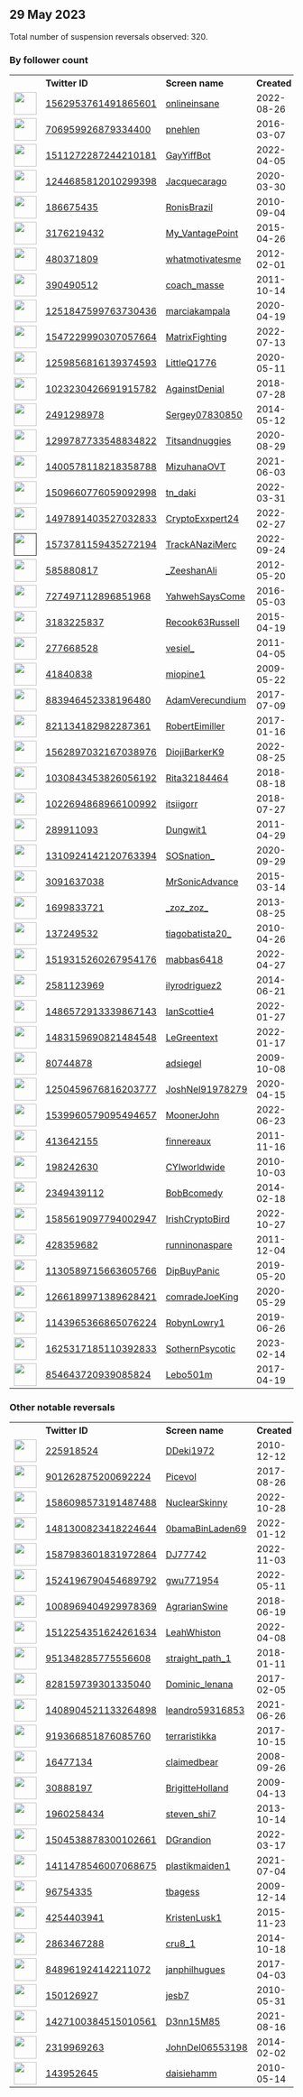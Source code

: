 
## 29 May 2023
Total number of suspension reversals observed: 320.

### By follower count
<table><tr><th></th><th align="left">Twitter ID</th><th align="left">Screen name</th>
<th align="left">Created</th><th align="left">Status</th><th align="left">Suspended</th><th align="left">Followers</th>
<tr><td><a href="https://pbs.twimg.com/profile_images/1566254807391899648/li8AG-mb_normal.jpg"><img src="https://pbs.twimg.com/profile_images/1566254807391899648/li8AG-mb_normal.jpg" width="40px" height="40px" align="center"/></a></td><td><a href="https://twitter.com/intent/user?user_id=1562953761491865601">1562953761491865601</a></td><td><a href="https://twitter.com/onlineinsane">onlineinsane</a></td><td>2022-08-26</td><td align="center"></td><td>2023-03-29</td><td>80498</td></tr>
<tr><td><a href="https://pbs.twimg.com/profile_images/738763172119646208/8dMk8M4N_normal.jpg"><img src="https://pbs.twimg.com/profile_images/738763172119646208/8dMk8M4N_normal.jpg" width="40px" height="40px" align="center"/></a></td><td><a href="https://twitter.com/intent/user?user_id=706959926879334400">706959926879334400</a></td><td><a href="https://twitter.com/pnehlen">pnehlen</a></td><td>2016-03-07</td><td align="center"></td><td></td><td>51379</td></tr>
<tr><td><a href="https://pbs.twimg.com/profile_images/1512173238536732678/B6b8BQ_b_normal.jpg"><img src="https://pbs.twimg.com/profile_images/1512173238536732678/B6b8BQ_b_normal.jpg" width="40px" height="40px" align="center"/></a></td><td><a href="https://twitter.com/intent/user?user_id=1511272287244210181">1511272287244210181</a></td><td><a href="https://twitter.com/GayYiffBot">GayYiffBot</a></td><td>2022-04-05</td><td align="center"></td><td>2023-05-22</td><td>15877</td></tr>
<tr><td><a href="https://pbs.twimg.com/profile_images/1429988240673624064/mev0-yAr_normal.jpg"><img src="https://pbs.twimg.com/profile_images/1429988240673624064/mev0-yAr_normal.jpg" width="40px" height="40px" align="center"/></a></td><td><a href="https://twitter.com/intent/user?user_id=1244685812010299398">1244685812010299398</a></td><td><a href="https://twitter.com/Jacquecarago">Jacquecarago</a></td><td>2020-03-30</td><td align="center"></td><td>2022-06-17</td><td>13376</td></tr>
<tr><td><a href="https://pbs.twimg.com/profile_images/1467972106717736971/_y63R2mN_normal.jpg"><img src="https://pbs.twimg.com/profile_images/1467972106717736971/_y63R2mN_normal.jpg" width="40px" height="40px" align="center"/></a></td><td><a href="https://twitter.com/intent/user?user_id=186675435">186675435</a></td><td><a href="https://twitter.com/RonisBrazil">RonisBrazil</a></td><td>2010-09-04</td><td align="center"></td><td>2022-12-02</td><td>13279</td></tr>
<tr><td><a href="https://pbs.twimg.com/profile_images/1621056249902305281/goHtSGzv_normal.jpg"><img src="https://pbs.twimg.com/profile_images/1621056249902305281/goHtSGzv_normal.jpg" width="40px" height="40px" align="center"/></a></td><td><a href="https://twitter.com/intent/user?user_id=3176219432">3176219432</a></td><td><a href="https://twitter.com/My_VantagePoint">My_VantagePoint</a></td><td>2015-04-26</td><td align="center"></td><td>2023-03-10</td><td>12996</td></tr>
<tr><td><a href="https://pbs.twimg.com/profile_images/826616765547425792/BWm61MBV_normal.jpg"><img src="https://pbs.twimg.com/profile_images/826616765547425792/BWm61MBV_normal.jpg" width="40px" height="40px" align="center"/></a></td><td><a href="https://twitter.com/intent/user?user_id=480371809">480371809</a></td><td><a href="https://twitter.com/whatmotivatesme">whatmotivatesme</a></td><td>2012-02-01</td><td align="center"></td><td>2023-03-27</td><td>12968</td></tr>
<tr><td><a href="https://pbs.twimg.com/profile_images/1587322006/Coach_normal.jpg"><img src="https://pbs.twimg.com/profile_images/1587322006/Coach_normal.jpg" width="40px" height="40px" align="center"/></a></td><td><a href="https://twitter.com/intent/user?user_id=390490512">390490512</a></td><td><a href="https://twitter.com/coach_masse">coach_masse</a></td><td>2011-10-14</td><td align="center"></td><td></td><td>11358</td></tr>
<tr><td><a href="https://pbs.twimg.com/profile_images/1288552079351599104/aR55rsma_normal.jpg"><img src="https://pbs.twimg.com/profile_images/1288552079351599104/aR55rsma_normal.jpg" width="40px" height="40px" align="center"/></a></td><td><a href="https://twitter.com/intent/user?user_id=1251847599763730436">1251847599763730436</a></td><td><a href="https://twitter.com/marciakampala">marciakampala</a></td><td>2020-04-19</td><td align="center"></td><td>2022-07-13</td><td>10384</td></tr>
<tr><td><a href="https://pbs.twimg.com/profile_images/1607864015547408386/jQ6GqiPr_normal.jpg"><img src="https://pbs.twimg.com/profile_images/1607864015547408386/jQ6GqiPr_normal.jpg" width="40px" height="40px" align="center"/></a></td><td><a href="https://twitter.com/intent/user?user_id=1547229990307057664">1547229990307057664</a></td><td><a href="https://twitter.com/MatrixFighting">MatrixFighting</a></td><td>2022-07-13</td><td align="center"></td><td>2023-03-26</td><td>9771</td></tr>
<tr><td><a href="https://pbs.twimg.com/profile_images/1663143478539190273/cyI_2vMW_normal.jpg"><img src="https://pbs.twimg.com/profile_images/1663143478539190273/cyI_2vMW_normal.jpg" width="40px" height="40px" align="center"/></a></td><td><a href="https://twitter.com/intent/user?user_id=1259856816139374593">1259856816139374593</a></td><td><a href="https://twitter.com/LittleQ1776">LittleQ1776</a></td><td>2020-05-11</td><td align="center"></td><td></td><td>9543</td></tr>
<tr><td><a href="https://pbs.twimg.com/profile_images/1041373962083749889/z4ZinKCs_normal.jpg"><img src="https://pbs.twimg.com/profile_images/1041373962083749889/z4ZinKCs_normal.jpg" width="40px" height="40px" align="center"/></a></td><td><a href="https://twitter.com/intent/user?user_id=1023230426691915782">1023230426691915782</a></td><td><a href="https://twitter.com/AgainstDenial">AgainstDenial</a></td><td>2018-07-28</td><td align="center"></td><td></td><td>8978</td></tr>
<tr><td><a href="https://pbs.twimg.com/profile_images/1620102605648105479/hvtT8xgi_normal.jpg"><img src="https://pbs.twimg.com/profile_images/1620102605648105479/hvtT8xgi_normal.jpg" width="40px" height="40px" align="center"/></a></td><td><a href="https://twitter.com/intent/user?user_id=2491298978">2491298978</a></td><td><a href="https://twitter.com/Sergey07830850">Sergey07830850</a></td><td>2014-05-12</td><td align="center"></td><td>2023-02-28</td><td>8811</td></tr>
<tr><td><a href="https://pbs.twimg.com/profile_images/1358108063081848832/w1IhbFG1_normal.jpg"><img src="https://pbs.twimg.com/profile_images/1358108063081848832/w1IhbFG1_normal.jpg" width="40px" height="40px" align="center"/></a></td><td><a href="https://twitter.com/intent/user?user_id=1299787733548834822">1299787733548834822</a></td><td><a href="https://twitter.com/Titsandnuggies">Titsandnuggies</a></td><td>2020-08-29</td><td align="center"></td><td></td><td>6867</td></tr>
<tr><td><a href="https://pbs.twimg.com/profile_images/1643349576256978946/mu1dTFcS_normal.jpg"><img src="https://pbs.twimg.com/profile_images/1643349576256978946/mu1dTFcS_normal.jpg" width="40px" height="40px" align="center"/></a></td><td><a href="https://twitter.com/intent/user?user_id=1400578118218358788">1400578118218358788</a></td><td><a href="https://twitter.com/MizuhanaOVT">MizuhanaOVT</a></td><td>2021-06-03</td><td align="center"></td><td>2023-04-20</td><td>6782</td></tr>
<tr><td><a href="https://pbs.twimg.com/profile_images/1646855618337165312/4N1ZNlSg_normal.jpg"><img src="https://pbs.twimg.com/profile_images/1646855618337165312/4N1ZNlSg_normal.jpg" width="40px" height="40px" align="center"/></a></td><td><a href="https://twitter.com/intent/user?user_id=1509660776059092998">1509660776059092998</a></td><td><a href="https://twitter.com/tn_daki">tn_daki</a></td><td>2022-03-31</td><td align="center"></td><td>2023-04-26</td><td>6149</td></tr>
<tr><td><a href="https://pbs.twimg.com/profile_images/1640661771328299013/geZB6VxJ_normal.jpg"><img src="https://pbs.twimg.com/profile_images/1640661771328299013/geZB6VxJ_normal.jpg" width="40px" height="40px" align="center"/></a></td><td><a href="https://twitter.com/intent/user?user_id=1497891403527032833">1497891403527032833</a></td><td><a href="https://twitter.com/CryptoExxpert24">CryptoExxpert24</a></td><td>2022-02-27</td><td align="center"></td><td>2023-05-27</td><td>5217</td></tr>
<tr><td><a href=""><img src="" width="40px" height="40px" align="center"/></a></td><td><a href="https://twitter.com/intent/user?user_id=1573781159435272194">1573781159435272194</a></td><td><a href="https://twitter.com/TrackANaziMerc">TrackANaziMerc</a></td><td>2022-09-24</td><td align="center"></td><td>2023-01-24</td><td>5102</td></tr>
<tr><td><a href="https://pbs.twimg.com/profile_images/1104262239282974720/k4xBZNJo_normal.jpg"><img src="https://pbs.twimg.com/profile_images/1104262239282974720/k4xBZNJo_normal.jpg" width="40px" height="40px" align="center"/></a></td><td><a href="https://twitter.com/intent/user?user_id=585880817">585880817</a></td><td><a href="https://twitter.com/_ZeeshanAli">_ZeeshanAli</a></td><td>2012-05-20</td><td align="center"></td><td>2022-12-10</td><td>4896</td></tr>
<tr><td><a href="https://pbs.twimg.com/profile_images/1037710481262358528/abdhmDid_normal.jpg"><img src="https://pbs.twimg.com/profile_images/1037710481262358528/abdhmDid_normal.jpg" width="40px" height="40px" align="center"/></a></td><td><a href="https://twitter.com/intent/user?user_id=727497112896851968">727497112896851968</a></td><td><a href="https://twitter.com/YahwehSaysCome">YahwehSaysCome</a></td><td>2016-05-03</td><td align="center"></td><td></td><td>4824</td></tr>
<tr><td><a href="https://pbs.twimg.com/profile_images/883738450968682498/qlXI9vZS_normal.jpg"><img src="https://pbs.twimg.com/profile_images/883738450968682498/qlXI9vZS_normal.jpg" width="40px" height="40px" align="center"/></a></td><td><a href="https://twitter.com/intent/user?user_id=3183225837">3183225837</a></td><td><a href="https://twitter.com/Recook63Russell">Recook63Russell</a></td><td>2015-04-19</td><td align="center"></td><td>2022-11-30</td><td>4495</td></tr>
<tr><td><a href="https://pbs.twimg.com/profile_images/1645086073641480192/qvsFMlZw_normal.jpg"><img src="https://pbs.twimg.com/profile_images/1645086073641480192/qvsFMlZw_normal.jpg" width="40px" height="40px" align="center"/></a></td><td><a href="https://twitter.com/intent/user?user_id=277668528">277668528</a></td><td><a href="https://twitter.com/vesiel_">vesiel_</a></td><td>2011-04-05</td><td align="center"></td><td>2023-05-28</td><td>4204</td></tr>
<tr><td><a href="https://pbs.twimg.com/profile_images/1408514389892861952/i_Of-XZ6_normal.jpg"><img src="https://pbs.twimg.com/profile_images/1408514389892861952/i_Of-XZ6_normal.jpg" width="40px" height="40px" align="center"/></a></td><td><a href="https://twitter.com/intent/user?user_id=41840838">41840838</a></td><td><a href="https://twitter.com/miopine1">miopine1</a></td><td>2009-05-22</td><td align="center">🔒</td><td>2022-10-29</td><td>3954</td></tr>
<tr><td><a href="https://pbs.twimg.com/profile_images/1324418845335977984/ziOKv7W6_normal.jpg"><img src="https://pbs.twimg.com/profile_images/1324418845335977984/ziOKv7W6_normal.jpg" width="40px" height="40px" align="center"/></a></td><td><a href="https://twitter.com/intent/user?user_id=883946452338196480">883946452338196480</a></td><td><a href="https://twitter.com/AdamVerecundium">AdamVerecundium</a></td><td>2017-07-09</td><td align="center"></td><td></td><td>3731</td></tr>
<tr><td><a href="https://pbs.twimg.com/profile_images/1206955578062495745/fZhpm9aw_normal.jpg"><img src="https://pbs.twimg.com/profile_images/1206955578062495745/fZhpm9aw_normal.jpg" width="40px" height="40px" align="center"/></a></td><td><a href="https://twitter.com/intent/user?user_id=821134182982287361">821134182982287361</a></td><td><a href="https://twitter.com/RobertEimiller">RobertEimiller</a></td><td>2017-01-16</td><td align="center"></td><td>2022-07-31</td><td>3257</td></tr>
<tr><td><a href="https://pbs.twimg.com/profile_images/1639861317011136512/p8l-kYL8_normal.jpg"><img src="https://pbs.twimg.com/profile_images/1639861317011136512/p8l-kYL8_normal.jpg" width="40px" height="40px" align="center"/></a></td><td><a href="https://twitter.com/intent/user?user_id=1562897032167038976">1562897032167038976</a></td><td><a href="https://twitter.com/DiojiBarkerK9">DiojiBarkerK9</a></td><td>2022-08-25</td><td align="center"></td><td>2023-05-19</td><td>3104</td></tr>
<tr><td><a href="https://pbs.twimg.com/profile_images/1220057909373087744/7X4XU_NL_normal.jpg"><img src="https://pbs.twimg.com/profile_images/1220057909373087744/7X4XU_NL_normal.jpg" width="40px" height="40px" align="center"/></a></td><td><a href="https://twitter.com/intent/user?user_id=1030843453826056192">1030843453826056192</a></td><td><a href="https://twitter.com/Rita32184464">Rita32184464</a></td><td>2018-08-18</td><td align="center"></td><td>2023-03-14</td><td>2867</td></tr>
<tr><td><a href="https://pbs.twimg.com/profile_images/1657694395225763841/3NEBmf6f_normal.jpg"><img src="https://pbs.twimg.com/profile_images/1657694395225763841/3NEBmf6f_normal.jpg" width="40px" height="40px" align="center"/></a></td><td><a href="https://twitter.com/intent/user?user_id=1022694868966100992">1022694868966100992</a></td><td><a href="https://twitter.com/itsiigorr">itsiigorr</a></td><td>2018-07-27</td><td align="center"></td><td>2023-04-03</td><td>2626</td></tr>
<tr><td><a href="https://pbs.twimg.com/profile_images/1239298284310671371/N2AlI7u0_normal.jpg"><img src="https://pbs.twimg.com/profile_images/1239298284310671371/N2AlI7u0_normal.jpg" width="40px" height="40px" align="center"/></a></td><td><a href="https://twitter.com/intent/user?user_id=289911093">289911093</a></td><td><a href="https://twitter.com/Dungwit1">Dungwit1</a></td><td>2011-04-29</td><td align="center"></td><td>2022-07-12</td><td>2329</td></tr>
<tr><td><a href="https://pbs.twimg.com/profile_images/1465922291406147585/9FZ6-yan_normal.jpg"><img src="https://pbs.twimg.com/profile_images/1465922291406147585/9FZ6-yan_normal.jpg" width="40px" height="40px" align="center"/></a></td><td><a href="https://twitter.com/intent/user?user_id=1310924142120763394">1310924142120763394</a></td><td><a href="https://twitter.com/SOSnation_">SOSnation_</a></td><td>2020-09-29</td><td align="center"></td><td>2023-04-13</td><td>2178</td></tr>
<tr><td><a href="https://pbs.twimg.com/profile_images/1329795411507367942/PyN4zsoq_normal.jpg"><img src="https://pbs.twimg.com/profile_images/1329795411507367942/PyN4zsoq_normal.jpg" width="40px" height="40px" align="center"/></a></td><td><a href="https://twitter.com/intent/user?user_id=3091637038">3091637038</a></td><td><a href="https://twitter.com/MrSonicAdvance">MrSonicAdvance</a></td><td>2015-03-14</td><td align="center"></td><td>2023-05-28</td><td>2078</td></tr>
<tr><td><a href="https://pbs.twimg.com/profile_images/1662921049019764737/xC5Bp2HI_normal.jpg"><img src="https://pbs.twimg.com/profile_images/1662921049019764737/xC5Bp2HI_normal.jpg" width="40px" height="40px" align="center"/></a></td><td><a href="https://twitter.com/intent/user?user_id=1699833721">1699833721</a></td><td><a href="https://twitter.com/_zoz_zoz_">_zoz_zoz_</a></td><td>2013-08-25</td><td align="center"></td><td>2022-03-09</td><td>2038</td></tr>
<tr><td><a href="https://pbs.twimg.com/profile_images/1508077808526020611/-n78haR1_normal.jpg"><img src="https://pbs.twimg.com/profile_images/1508077808526020611/-n78haR1_normal.jpg" width="40px" height="40px" align="center"/></a></td><td><a href="https://twitter.com/intent/user?user_id=137249532">137249532</a></td><td><a href="https://twitter.com/tiagobatista20_">tiagobatista20_</a></td><td>2010-04-26</td><td align="center"></td><td>2022-03-31</td><td>1882</td></tr>
<tr><td><a href="https://pbs.twimg.com/profile_images/1641884892416954370/OpW3_IRq_normal.jpg"><img src="https://pbs.twimg.com/profile_images/1641884892416954370/OpW3_IRq_normal.jpg" width="40px" height="40px" align="center"/></a></td><td><a href="https://twitter.com/intent/user?user_id=1519315260267954176">1519315260267954176</a></td><td><a href="https://twitter.com/mabbas6418">mabbas6418</a></td><td>2022-04-27</td><td align="center"></td><td>2023-05-16</td><td>1880</td></tr>
<tr><td><a href="https://pbs.twimg.com/profile_images/1542319049408913409/qA2PVNYy_normal.jpg"><img src="https://pbs.twimg.com/profile_images/1542319049408913409/qA2PVNYy_normal.jpg" width="40px" height="40px" align="center"/></a></td><td><a href="https://twitter.com/intent/user?user_id=2581123969">2581123969</a></td><td><a href="https://twitter.com/ilyrodriguez2">ilyrodriguez2</a></td><td>2014-06-21</td><td align="center"></td><td>2022-07-09</td><td>1827</td></tr>
<tr><td><a href="https://pbs.twimg.com/profile_images/1662355291332317186/xDFccEK-_normal.jpg"><img src="https://pbs.twimg.com/profile_images/1662355291332317186/xDFccEK-_normal.jpg" width="40px" height="40px" align="center"/></a></td><td><a href="https://twitter.com/intent/user?user_id=1486572913339867143">1486572913339867143</a></td><td><a href="https://twitter.com/IanScottie4">IanScottie4</a></td><td>2022-01-27</td><td align="center"></td><td>2023-05-18</td><td>1774</td></tr>
<tr><td><a href="https://pbs.twimg.com/profile_images/1520019779955920897/JkGf96GL_normal.jpg"><img src="https://pbs.twimg.com/profile_images/1520019779955920897/JkGf96GL_normal.jpg" width="40px" height="40px" align="center"/></a></td><td><a href="https://twitter.com/intent/user?user_id=1483159690821484548">1483159690821484548</a></td><td><a href="https://twitter.com/LeGreentext">LeGreentext</a></td><td>2022-01-17</td><td align="center">👋</td><td>2022-10-19</td><td>1713</td></tr>
<tr><td><a href="https://pbs.twimg.com/profile_images/614609961587376128/oHFYkJTe_normal.jpg"><img src="https://pbs.twimg.com/profile_images/614609961587376128/oHFYkJTe_normal.jpg" width="40px" height="40px" align="center"/></a></td><td><a href="https://twitter.com/intent/user?user_id=80744878">80744878</a></td><td><a href="https://twitter.com/adsiegel">adsiegel</a></td><td>2009-10-08</td><td align="center"></td><td>2023-01-30</td><td>1611</td></tr>
<tr><td><a href="https://pbs.twimg.com/profile_images/1291202277005357057/dxIqY1Qi_normal.jpg"><img src="https://pbs.twimg.com/profile_images/1291202277005357057/dxIqY1Qi_normal.jpg" width="40px" height="40px" align="center"/></a></td><td><a href="https://twitter.com/intent/user?user_id=1250459676816203777">1250459676816203777</a></td><td><a href="https://twitter.com/JoshNel91978279">JoshNel91978279</a></td><td>2020-04-15</td><td align="center"></td><td></td><td>1583</td></tr>
<tr><td><a href="https://pbs.twimg.com/profile_images/1539962871114739715/j1lGVcxr_normal.png"><img src="https://pbs.twimg.com/profile_images/1539962871114739715/j1lGVcxr_normal.png" width="40px" height="40px" align="center"/></a></td><td><a href="https://twitter.com/intent/user?user_id=1539960579095494657">1539960579095494657</a></td><td><a href="https://twitter.com/MoonerJohn">MoonerJohn</a></td><td>2022-06-23</td><td align="center"></td><td>2022-10-25</td><td>1459</td></tr>
<tr><td><a href="https://pbs.twimg.com/profile_images/1524785517178462210/uqkrAZs6_normal.jpg"><img src="https://pbs.twimg.com/profile_images/1524785517178462210/uqkrAZs6_normal.jpg" width="40px" height="40px" align="center"/></a></td><td><a href="https://twitter.com/intent/user?user_id=413642155">413642155</a></td><td><a href="https://twitter.com/finnereaux">finnereaux</a></td><td>2011-11-16</td><td align="center"></td><td>2023-02-06</td><td>1450</td></tr>
<tr><td><a href="https://pbs.twimg.com/profile_images/1267567501396844544/yjcw1UVa_normal.jpg"><img src="https://pbs.twimg.com/profile_images/1267567501396844544/yjcw1UVa_normal.jpg" width="40px" height="40px" align="center"/></a></td><td><a href="https://twitter.com/intent/user?user_id=198242630">198242630</a></td><td><a href="https://twitter.com/CYIworldwide">CYIworldwide</a></td><td>2010-10-03</td><td align="center"></td><td>2022-05-27</td><td>1447</td></tr>
<tr><td><a href="https://pbs.twimg.com/profile_images/1200191126184972290/hU2-rtu5_normal.jpg"><img src="https://pbs.twimg.com/profile_images/1200191126184972290/hU2-rtu5_normal.jpg" width="40px" height="40px" align="center"/></a></td><td><a href="https://twitter.com/intent/user?user_id=2349439112">2349439112</a></td><td><a href="https://twitter.com/BobBcomedy">BobBcomedy</a></td><td>2014-02-18</td><td align="center"></td><td></td><td>1398</td></tr>
<tr><td><a href="https://pbs.twimg.com/profile_images/1614431661906599936/tjEtaFK-_normal.jpg"><img src="https://pbs.twimg.com/profile_images/1614431661906599936/tjEtaFK-_normal.jpg" width="40px" height="40px" align="center"/></a></td><td><a href="https://twitter.com/intent/user?user_id=1585619097794002947">1585619097794002947</a></td><td><a href="https://twitter.com/IrishCryptoBird">IrishCryptoBird</a></td><td>2022-10-27</td><td align="center"></td><td>2023-01-15</td><td>1358</td></tr>
<tr><td><a href="https://pbs.twimg.com/profile_images/1662802099904692227/9iumIluk_normal.jpg"><img src="https://pbs.twimg.com/profile_images/1662802099904692227/9iumIluk_normal.jpg" width="40px" height="40px" align="center"/></a></td><td><a href="https://twitter.com/intent/user?user_id=428359682">428359682</a></td><td><a href="https://twitter.com/runninonaspare">runninonaspare</a></td><td>2011-12-04</td><td align="center"></td><td>2023-05-25</td><td>1327</td></tr>
<tr><td><a href="https://pbs.twimg.com/profile_images/1506328864762511361/SPFb1upy_normal.jpg"><img src="https://pbs.twimg.com/profile_images/1506328864762511361/SPFb1upy_normal.jpg" width="40px" height="40px" align="center"/></a></td><td><a href="https://twitter.com/intent/user?user_id=1130589715663605766">1130589715663605766</a></td><td><a href="https://twitter.com/DipBuyPanic">DipBuyPanic</a></td><td>2019-05-20</td><td align="center"></td><td>2022-05-09</td><td>1288</td></tr>
<tr><td><a href="https://pbs.twimg.com/profile_images/1316899304980840448/Q6trFaQK_normal.jpg"><img src="https://pbs.twimg.com/profile_images/1316899304980840448/Q6trFaQK_normal.jpg" width="40px" height="40px" align="center"/></a></td><td><a href="https://twitter.com/intent/user?user_id=1266189971389628421">1266189971389628421</a></td><td><a href="https://twitter.com/comradeJoeKing">comradeJoeKing</a></td><td>2020-05-29</td><td align="center"></td><td></td><td>1280</td></tr>
<tr><td><a href="https://pbs.twimg.com/profile_images/1242352655323848706/Yt28yn3X_normal.jpg"><img src="https://pbs.twimg.com/profile_images/1242352655323848706/Yt28yn3X_normal.jpg" width="40px" height="40px" align="center"/></a></td><td><a href="https://twitter.com/intent/user?user_id=1143965366865076224">1143965366865076224</a></td><td><a href="https://twitter.com/RobynLowry1">RobynLowry1</a></td><td>2019-06-26</td><td align="center"></td><td></td><td>1278</td></tr>
<tr><td><a href="https://pbs.twimg.com/profile_images/1639669652992262149/cv89wsIH_normal.jpg"><img src="https://pbs.twimg.com/profile_images/1639669652992262149/cv89wsIH_normal.jpg" width="40px" height="40px" align="center"/></a></td><td><a href="https://twitter.com/intent/user?user_id=1625317185110392833">1625317185110392833</a></td><td><a href="https://twitter.com/SothernPsycotic">SothernPsycotic</a></td><td>2023-02-14</td><td align="center"></td><td>2023-04-17</td><td>1253</td></tr>
<tr><td><a href="https://pbs.twimg.com/profile_images/1662066348103716865/HXYAKLlG_normal.jpg"><img src="https://pbs.twimg.com/profile_images/1662066348103716865/HXYAKLlG_normal.jpg" width="40px" height="40px" align="center"/></a></td><td><a href="https://twitter.com/intent/user?user_id=854643720939085824">854643720939085824</a></td><td><a href="https://twitter.com/Lebo501m">Lebo501m</a></td><td>2017-04-19</td><td align="center"></td><td>2023-02-23</td><td>1229</td></tr>
</table>

### Other notable reversals
<table><tr><th></th><th align="left">Twitter ID</th><th align="left">Screen name</th>
<th align="left">Created</th><th align="left">Status</th><th align="left">Suspended</th><th align="left">Followers</th>
<tr><td><a href="https://pbs.twimg.com/profile_images/1523317594866003969/tg0HwZyz_normal.jpg"><img src="https://pbs.twimg.com/profile_images/1523317594866003969/tg0HwZyz_normal.jpg" width="40px" height="40px" align="center"/></a></td><td><a href="https://twitter.com/intent/user?user_id=225918524">225918524</a></td><td><a href="https://twitter.com/DDeki1972">DDeki1972</a></td><td>2010-12-12</td><td align="center"></td><td>2023-05-25</td><td>461</td></tr>
<tr><td><a href="https://pbs.twimg.com/profile_images/901523159441997824/cGlgC9sv_normal.jpg"><img src="https://pbs.twimg.com/profile_images/901523159441997824/cGlgC9sv_normal.jpg" width="40px" height="40px" align="center"/></a></td><td><a href="https://twitter.com/intent/user?user_id=901262875200692224">901262875200692224</a></td><td><a href="https://twitter.com/Picevol">Picevol</a></td><td>2017-08-26</td><td align="center"></td><td>2023-05-27</td><td>817</td></tr>
<tr><td><a href="https://pbs.twimg.com/profile_images/1610664610239221765/OjgPNNw0_normal.jpg"><img src="https://pbs.twimg.com/profile_images/1610664610239221765/OjgPNNw0_normal.jpg" width="40px" height="40px" align="center"/></a></td><td><a href="https://twitter.com/intent/user?user_id=1586098573191487488">1586098573191487488</a></td><td><a href="https://twitter.com/NuclearSkinny">NuclearSkinny</a></td><td>2022-10-28</td><td align="center"></td><td>2023-05-27</td><td>867</td></tr>
<tr><td><a href="https://pbs.twimg.com/profile_images/1500600388659126278/IfGBWqVi_normal.jpg"><img src="https://pbs.twimg.com/profile_images/1500600388659126278/IfGBWqVi_normal.jpg" width="40px" height="40px" align="center"/></a></td><td><a href="https://twitter.com/intent/user?user_id=1481300823418224644">1481300823418224644</a></td><td><a href="https://twitter.com/0bamaBinLaden69">0bamaBinLaden69</a></td><td>2022-01-12</td><td align="center"></td><td>2022-07-27</td><td>14</td></tr>
<tr><td><a href="https://pbs.twimg.com/profile_images/1593589684088758272/fIFcC1GS_normal.jpg"><img src="https://pbs.twimg.com/profile_images/1593589684088758272/fIFcC1GS_normal.jpg" width="40px" height="40px" align="center"/></a></td><td><a href="https://twitter.com/intent/user?user_id=1587983601831972864">1587983601831972864</a></td><td><a href="https://twitter.com/DJ77742">DJ77742</a></td><td>2022-11-03</td><td align="center">🔒</td><td>2022-12-16</td><td>8</td></tr>
<tr><td><a href="https://pbs.twimg.com/profile_images/1539276106737541122/ZVFGQQJO_normal.jpg"><img src="https://pbs.twimg.com/profile_images/1539276106737541122/ZVFGQQJO_normal.jpg" width="40px" height="40px" align="center"/></a></td><td><a href="https://twitter.com/intent/user?user_id=1524196790454689792">1524196790454689792</a></td><td><a href="https://twitter.com/gwu771954">gwu771954</a></td><td>2022-05-11</td><td align="center"></td><td>2023-05-28</td><td>292</td></tr>
<tr><td><a href="https://pbs.twimg.com/profile_images/1622787615849345024/YFXm7zXO_normal.jpg"><img src="https://pbs.twimg.com/profile_images/1622787615849345024/YFXm7zXO_normal.jpg" width="40px" height="40px" align="center"/></a></td><td><a href="https://twitter.com/intent/user?user_id=1008969404929978369">1008969404929978369</a></td><td><a href="https://twitter.com/AgrarianSwine">AgrarianSwine</a></td><td>2018-06-19</td><td align="center"></td><td>2023-03-27</td><td>8</td></tr>
<tr><td><a href="https://pbs.twimg.com/profile_images/1627443162276057089/5h0ysoKw_normal.jpg"><img src="https://pbs.twimg.com/profile_images/1627443162276057089/5h0ysoKw_normal.jpg" width="40px" height="40px" align="center"/></a></td><td><a href="https://twitter.com/intent/user?user_id=1512254351624261634">1512254351624261634</a></td><td><a href="https://twitter.com/LeahWhiston">LeahWhiston</a></td><td>2022-04-08</td><td align="center"></td><td>2023-03-03</td><td>838</td></tr>
<tr><td><a href="https://pbs.twimg.com/profile_images/1575222287527182340/w0ryOFbH_normal.jpg"><img src="https://pbs.twimg.com/profile_images/1575222287527182340/w0ryOFbH_normal.jpg" width="40px" height="40px" align="center"/></a></td><td><a href="https://twitter.com/intent/user?user_id=951348285775556608">951348285775556608</a></td><td><a href="https://twitter.com/straight_path_1">straight_path_1</a></td><td>2018-01-11</td><td align="center"></td><td>2023-05-20</td><td>79</td></tr>
<tr><td><a href="https://pbs.twimg.com/profile_images/1222080199921225728/ClcoLgQu_normal.jpg"><img src="https://pbs.twimg.com/profile_images/1222080199921225728/ClcoLgQu_normal.jpg" width="40px" height="40px" align="center"/></a></td><td><a href="https://twitter.com/intent/user?user_id=828159739301335040">828159739301335040</a></td><td><a href="https://twitter.com/Dominic_lenana">Dominic_lenana</a></td><td>2017-02-05</td><td align="center"></td><td>2022-12-02</td><td>33</td></tr>
<tr><td><a href="https://pbs.twimg.com/profile_images/1408905261423661057/yvxePIlA_normal.jpg"><img src="https://pbs.twimg.com/profile_images/1408905261423661057/yvxePIlA_normal.jpg" width="40px" height="40px" align="center"/></a></td><td><a href="https://twitter.com/intent/user?user_id=1408904521133264898">1408904521133264898</a></td><td><a href="https://twitter.com/leandro59316853">leandro59316853</a></td><td>2021-06-26</td><td align="center"></td><td>2023-01-28</td><td>8</td></tr>
<tr><td><a href="https://pbs.twimg.com/profile_images/1663614653950316548/pilOG1UR_normal.jpg"><img src="https://pbs.twimg.com/profile_images/1663614653950316548/pilOG1UR_normal.jpg" width="40px" height="40px" align="center"/></a></td><td><a href="https://twitter.com/intent/user?user_id=919366851876085760">919366851876085760</a></td><td><a href="https://twitter.com/terraristikka">terraristikka</a></td><td>2017-10-15</td><td align="center">🔒</td><td>2023-05-28</td><td>161</td></tr>
<tr><td><a href="https://pbs.twimg.com/profile_images/936273115784581121/_4RWnoLs_normal.jpg"><img src="https://pbs.twimg.com/profile_images/936273115784581121/_4RWnoLs_normal.jpg" width="40px" height="40px" align="center"/></a></td><td><a href="https://twitter.com/intent/user?user_id=16477134">16477134</a></td><td><a href="https://twitter.com/claimedbear">claimedbear</a></td><td>2008-09-26</td><td align="center">🔒</td><td>2022-12-18</td><td>11</td></tr>
<tr><td><a href="https://pbs.twimg.com/profile_images/701622171114733568/GGhL3n0H_normal.jpg"><img src="https://pbs.twimg.com/profile_images/701622171114733568/GGhL3n0H_normal.jpg" width="40px" height="40px" align="center"/></a></td><td><a href="https://twitter.com/intent/user?user_id=30888197">30888197</a></td><td><a href="https://twitter.com/BrigitteHolland">BrigitteHolland</a></td><td>2009-04-13</td><td align="center"></td><td>2023-04-05</td><td>50</td></tr>
<tr><td><a href="https://pbs.twimg.com/profile_images/1638616522846502913/2S3M93Ud_normal.jpg"><img src="https://pbs.twimg.com/profile_images/1638616522846502913/2S3M93Ud_normal.jpg" width="40px" height="40px" align="center"/></a></td><td><a href="https://twitter.com/intent/user?user_id=1960258434">1960258434</a></td><td><a href="https://twitter.com/steven_shi7">steven_shi7</a></td><td>2013-10-14</td><td align="center"></td><td>2023-04-20</td><td>1</td></tr>
<tr><td><a href="https://pbs.twimg.com/profile_images/1601918722867953666/az6LfUw4_normal.jpg"><img src="https://pbs.twimg.com/profile_images/1601918722867953666/az6LfUw4_normal.jpg" width="40px" height="40px" align="center"/></a></td><td><a href="https://twitter.com/intent/user?user_id=1504538878300102661">1504538878300102661</a></td><td><a href="https://twitter.com/DGrandion">DGrandion</a></td><td>2022-03-17</td><td align="center"></td><td>2023-04-10</td><td>332</td></tr>
<tr><td><a href="https://pbs.twimg.com/profile_images/1550467783036739585/xpBXMpkp_normal.jpg"><img src="https://pbs.twimg.com/profile_images/1550467783036739585/xpBXMpkp_normal.jpg" width="40px" height="40px" align="center"/></a></td><td><a href="https://twitter.com/intent/user?user_id=1411478546007068675">1411478546007068675</a></td><td><a href="https://twitter.com/plastikmaiden1">plastikmaiden1</a></td><td>2021-07-04</td><td align="center"></td><td>2022-10-07</td><td>333</td></tr>
<tr><td><a href="https://pbs.twimg.com/profile_images/1663091232925536256/0h2VYtK-_normal.jpg"><img src="https://pbs.twimg.com/profile_images/1663091232925536256/0h2VYtK-_normal.jpg" width="40px" height="40px" align="center"/></a></td><td><a href="https://twitter.com/intent/user?user_id=96754335">96754335</a></td><td><a href="https://twitter.com/tbagess">tbagess</a></td><td>2009-12-14</td><td align="center"></td><td>2022-12-02</td><td>135</td></tr>
<tr><td><a href="https://pbs.twimg.com/profile_images/1525650251209752576/jszGfbmQ_normal.jpg"><img src="https://pbs.twimg.com/profile_images/1525650251209752576/jszGfbmQ_normal.jpg" width="40px" height="40px" align="center"/></a></td><td><a href="https://twitter.com/intent/user?user_id=4254403941">4254403941</a></td><td><a href="https://twitter.com/KristenLusk1">KristenLusk1</a></td><td>2015-11-23</td><td align="center"></td><td>2023-03-27</td><td>29</td></tr>
<tr><td><a href="https://pbs.twimg.com/profile_images/1660046320525103105/ilfBcqpf_normal.jpg"><img src="https://pbs.twimg.com/profile_images/1660046320525103105/ilfBcqpf_normal.jpg" width="40px" height="40px" align="center"/></a></td><td><a href="https://twitter.com/intent/user?user_id=2863467288">2863467288</a></td><td><a href="https://twitter.com/cru8_1">cru8_1</a></td><td>2014-10-18</td><td align="center"></td><td>2022-12-19</td><td>943</td></tr>
<tr><td><a href="https://pbs.twimg.com/profile_images/1585295948757860352/bY9f-JM4_normal.jpg"><img src="https://pbs.twimg.com/profile_images/1585295948757860352/bY9f-JM4_normal.jpg" width="40px" height="40px" align="center"/></a></td><td><a href="https://twitter.com/intent/user?user_id=848961924142211072">848961924142211072</a></td><td><a href="https://twitter.com/janphilhugues">janphilhugues</a></td><td>2017-04-03</td><td align="center">🔒</td><td>2023-01-30</td><td>7</td></tr>
<tr><td><a href="https://pbs.twimg.com/profile_images/1455219034815873041/c5ya4HsB_normal.jpg"><img src="https://pbs.twimg.com/profile_images/1455219034815873041/c5ya4HsB_normal.jpg" width="40px" height="40px" align="center"/></a></td><td><a href="https://twitter.com/intent/user?user_id=150126927">150126927</a></td><td><a href="https://twitter.com/jesb7">jesb7</a></td><td>2010-05-31</td><td align="center"></td><td>2023-03-19</td><td>10</td></tr>
<tr><td><a href="https://pbs.twimg.com/profile_images/1525259099356729344/X0s5lR7B_normal.jpg"><img src="https://pbs.twimg.com/profile_images/1525259099356729344/X0s5lR7B_normal.jpg" width="40px" height="40px" align="center"/></a></td><td><a href="https://twitter.com/intent/user?user_id=1427100384515010561">1427100384515010561</a></td><td><a href="https://twitter.com/D3nn15M85">D3nn15M85</a></td><td>2021-08-16</td><td align="center"></td><td>2023-04-19</td><td>12</td></tr>
<tr><td><a href="https://pbs.twimg.com/profile_images/1653439875478175745/vV7AL_a9_normal.jpg"><img src="https://pbs.twimg.com/profile_images/1653439875478175745/vV7AL_a9_normal.jpg" width="40px" height="40px" align="center"/></a></td><td><a href="https://twitter.com/intent/user?user_id=2319969263">2319969263</a></td><td><a href="https://twitter.com/JohnDel06553198">JohnDel06553198</a></td><td>2014-02-02</td><td align="center"></td><td>2023-05-10</td><td>5</td></tr>
<tr><td><a href="https://abs.twimg.com/sticky/default_profile_images/default_profile_normal.png"><img src="https://abs.twimg.com/sticky/default_profile_images/default_profile_normal.png" width="40px" height="40px" align="center"/></a></td><td><a href="https://twitter.com/intent/user?user_id=143952645">143952645</a></td><td><a href="https://twitter.com/daisiehamm">daisiehamm</a></td><td>2010-05-14</td><td align="center"></td><td>2023-03-02</td><td>6</td></tr>
</table>
